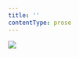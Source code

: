 ```yaml
---
title: ''
contentType: prose
---
```


<section>

![](../Images/obalka_zebro_adamovo.jpg)

</section>
